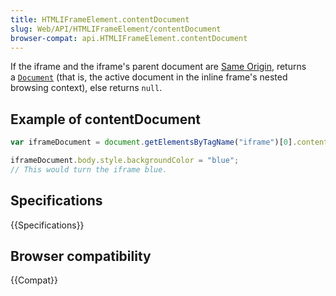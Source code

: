 ```yaml
---
title: HTMLIFrameElement.contentDocument
slug: Web/API/HTMLIFrameElement/contentDocument
browser-compat: api.HTMLIFrameElement.contentDocument
---
```

If the iframe and the iframe's parent document are [Same Origin](/en-US/docs/Web/Security/Same-origin_policy), returns a [`Document`](/en-US/docs/Web/API/Document "The Document interface represents any web page loaded in the browser and serves as an entry point into the web page's content, which is the DOM tree.") (that is, the active document in the inline frame's nested browsing context), else returns `null`.

## Example of contentDocument

```js
var iframeDocument = document.getElementsByTagName("iframe")[0].contentDocument;

iframeDocument.body.style.backgroundColor = "blue";
// This would turn the iframe blue.
```

## Specifications

{{Specifications}}

## Browser compatibility

{{Compat}}
